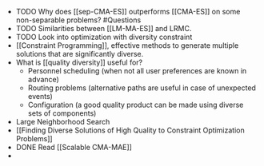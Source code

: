- TODO Why does [[sep-CMA-ES]] outperforms [[CMA-ES]] on some non-separable problems? #Questions
- TODO Similarities between [[LM-MA-ES]] and LRMC.
- TODO Look into optimization with diversity constraint
- [[Constraint Programming]], effective methods to generate multiple solutions that are significantly diverse.
- What is [[quality diversity]] useful for?
	- Personnel scheduling (when not all user preferences are known in advance)
	- Routing problems (alternative paths are useful in case of unexpected events)
	- Configuration (a good quality product can be made using diverse sets of components)
- Large Neighborhood Search
- [[Finding Diverse Solutions of High Quality to Constraint Optimization Problems]]
- DONE Read [[Scalable CMA-MAE]]
-